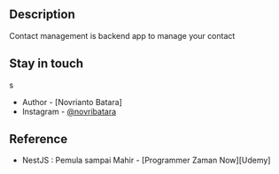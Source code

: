 ## Description

Contact management is backend app to manage your contact

## Stay in touch
s
- Author - [Novrianto Batara]
- Instagram - [@novribatara](https://instagram.com/novribatara)

## Reference

- NestJS : Pemula sampai Mahir - [Programmer Zaman Now][Udemy]